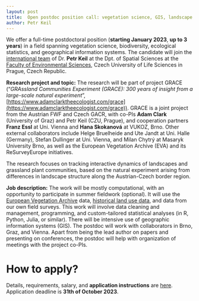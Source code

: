 ```yaml
---
layout: post
title:  Open postdoc position call: vegetation science, GIS, landscape ecology
author: Petr Keil
---
```


We offer a full-time postdoctoral position (**starting January 2023**, **up to 3 years**) in a field spanning vegetation science, biodiversity, ecological statistics, and geographical information systems. The candidate will join the [international team](https://petrkeil.github.io/team/) of Dr. **Petr Keil** at the Dpt. of Spatial Sciences at the [Faculty of Environmental Sciences](https://www.fzp.czu.cz/en), Czech University of Life Sciences in Prague, Czech Republic.

**Research project and topic:** The research will be part of project GRACE (“*GRAssland Communities Experiment (GRACE): 300 years of insight from a large-scale natural experiment*”, [https://www.adamclarktheecologist.com/grace](https://www.adamclarktheecologist.com/grace)). GRACE is a joint project from the Austrian FWF and Czech GACR, with co-PIs **Adam Clark** (University of Graz) and Petr Keil (CZU, Prague), and cooperation partners **Franz Essl** at Uni. Vienna and **Hana Skokanová** at VUKOZ, Brno. Other external collaborators include Helge Bruelheide and Ute Jandt at Uni. Halle (Germany), Stefan Dullinger at Uni. Vienna, and Milan Chytrý at Masaryk University Brno, as well as the European Vegetation Archive (EVA) and its ReSurveyEurope initiatives.

The research focuses on tracking interactive dynamics of landscapes and grassland plant communities, based on the natural experiment arising from differences in landscape structure along the Austrian-Czech border region.

**Job description:** The work will be mostly computational, with an opportunity to participate in summer fieldwork (optional). It will use the [European Vegetation Archive](https://euroveg.org/eva-database/) data, [historical land use data](https://www.ekologie-krajiny.cz/en), and data from our own field surveys. This work will involve data cleaning and management, programming, and custom-tailored statistical analyses (in R, Python, Julia, or similar). There will be intensive use of geographic information systems (GIS). The postdoc will work with collaborators in Brno, Graz, and Vienna. Apart from being the lead author on papers and presenting on conferences, the postdoc will help with organization of meetings with the project co-PIs.

# How to apply? 

Details, requirements, salary, and **application instructions** are [here](https://raw.githubusercontent.com/petrkeil/petrkeil.github.io/gh-pages/pdfs/jobs/Postdoc_Keil_CZU_GRACE_2023.pdf). Application deadline is **31th of October 2023**.




